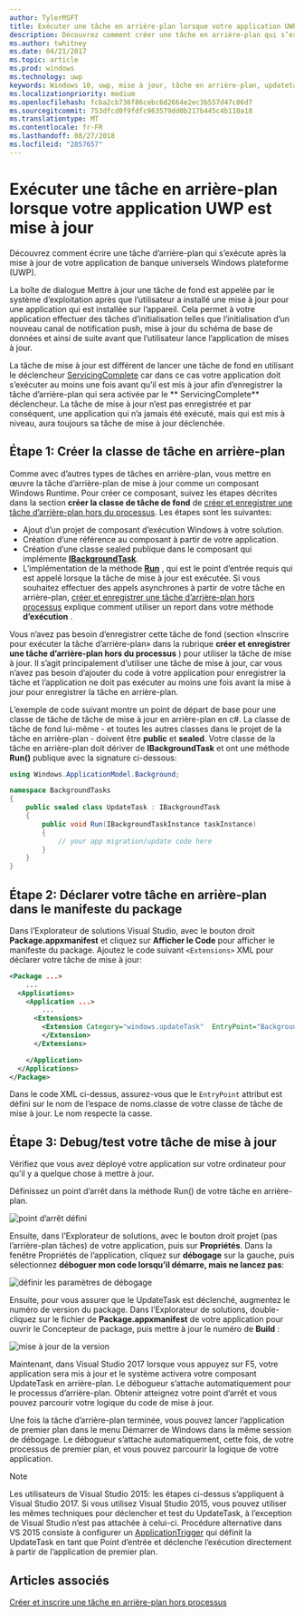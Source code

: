```yaml
---
author: TylerMSFT
title: Exécuter une tâche en arrière-plan lorsque votre application UWP est mise à jour
description: Découvrez comment créer une tâche en arrière-plan qui s’exécute lorsque votre application du Windows Store de la plateforme Windows universelle (UWP) est mise à jour.
ms.author: twhitney
ms.date: 04/21/2017
ms.topic: article
ms.prod: windows
ms.technology: uwp
keywords: Windows 10, uwp, mise à jour, tâche en arrière-plan, updatetask, tâche en arrière-plan
ms.localizationpriority: medium
ms.openlocfilehash: fcba2cb736f86cebc6d2664e2ec3b557d47c86d7
ms.sourcegitcommit: 753dfcd0f9fdfc963579dd0b217b445c4b110a18
ms.translationtype: MT
ms.contentlocale: fr-FR
ms.lasthandoff: 08/27/2018
ms.locfileid: "2857657"
---
```

# <a name="run-a-background-task-when-your-uwp-app-is-updated"></a>Exécuter une tâche en arrière-plan lorsque votre application UWP est mise à jour

Découvrez comment écrire une tâche d’arrière-plan qui s’exécute après la mise à jour de votre application de banque universels Windows plateforme (UWP).

La boîte de dialogue Mettre à jour une tâche de fond est appelée par le système d’exploitation après que l’utilisateur a installé une mise à jour pour une application qui est installée sur l’appareil. Cela permet à votre application effectuer des tâches d’initialisation telles que l’initialisation d’un nouveau canal de notification push, mise à jour du schéma de base de données et ainsi de suite avant que l’utilisateur lance l’application de mises à jour.

La tâche de mise à jour est différent de lancer une tâche de fond en utilisant le déclencheur [ServicingComplete](https://docs.microsoft.com/uwp/api/Windows.ApplicationModel.Background.SystemTriggerType) car dans ce cas votre application doit s’exécuter au moins une fois avant qu’il est mis à jour afin d’enregistrer la tâche d’arrière-plan qui sera activée par le ** ServicingComplete** déclencheur.  La tâche de mise à jour n’est pas enregistrée et par conséquent, une application qui n’a jamais été exécuté, mais qui est mis à niveau, aura toujours sa tâche de mise à jour déclenchée.

## <a name="step-1-create-the-background-task-class"></a>Étape 1: Créer la classe de tâche en arrière-plan

Comme avec d’autres types de tâches en arrière-plan, vous mettre en œuvre la tâche d’arrière-plan de mise à jour comme un composant Windows Runtime. Pour créer ce composant, suivez les étapes décrites dans la section **créer la classe de tâche de fond** de [créer et enregistrer une tâche d’arrière-plan hors du processus](https://docs.microsoft.com/windows/uwp/launch-resume/create-and-register-a-background-task). Les étapes sont les suivantes:

- Ajout d’un projet de composant d’exécution Windows à votre solution.
- Création d’une référence au composant à partir de votre application.
- Création d’une classe sealed publique dans le composant qui implémente [**IBackgroundTask**](https://msdn.microsoft.com/library/windows/apps/br224794).
- L’implémentation de la méthode [**Run**](https://msdn.microsoft.com/library/windows/apps/br224811) , qui est le point d’entrée requis qui est appelé lorsque la tâche de mise à jour est exécutée. Si vous souhaitez effectuer des appels asynchrones à partir de votre tâche en arrière-plan, [créer et enregistrer une tâche d’arrière-plan hors processus](https://docs.microsoft.com/windows/uwp/launch-resume/create-and-register-a-background-task) explique comment utiliser un report dans votre méthode **d’exécution** .

Vous n’avez pas besoin d’enregistrer cette tâche de fond (section «Inscrire pour exécuter la tâche d’arrière-plan» dans la rubrique **créer et enregistrer une tâche d’arrière-plan hors du processus** ) pour utiliser la tâche de mise à jour. Il s’agit principalement d’utiliser une tâche de mise à jour, car vous n’avez pas besoin d’ajouter du code à votre application pour enregistrer la tâche et l’application ne doit pas exécuter au moins une fois avant la mise à jour pour enregistrer la tâche en arrière-plan.

L’exemple de code suivant montre un point de départ de base pour une classe de tâche de tâche de mise à jour en arrière-plan en c#. La classe de tâche de fond lui-même - et toutes les autres classes dans le projet de la tâche en arrière-plan - doivent être **public** et **sealed**. Votre classe de la tâche en arrière-plan doit dériver de **IBackgroundTask** et ont une méthode **Run()** publique avec la signature ci-dessous:

```cs
using Windows.ApplicationModel.Background;

namespace BackgroundTasks
{
    public sealed class UpdateTask : IBackgroundTask
    {
        public void Run(IBackgroundTaskInstance taskInstance)
        {
            // your app migration/update code here
        }
    }
}
```

## <a name="step-2-declare-your-background-task-in-the-package-manifest"></a>Étape 2: Déclarer votre tâche en arrière-plan dans le manifeste du package

Dans l’Explorateur de solutions Visual Studio, avec le bouton droit **Package.appxmanifest** et cliquez sur **Afficher le Code** pour afficher le manifeste du package. Ajoutez le code suivant `<Extensions>` XML pour déclarer votre tâche de mise à jour:

```XML
<Package ...>
    ...
  <Applications>  
    <Application ...>  
        ...
      <Extensions>  
        <Extension Category="windows.updateTask"  EntryPoint="BackgroundTasks.UpdateTask">  
        </Extension>  
      </Extensions>

    </Application>  
  </Applications>  
</Package>
```

Dans le code XML ci-dessus, assurez-vous que le `EntryPoint` attribut est défini sur le nom de l’espace de noms.classe de votre classe de tâche de mise à jour. Le nom respecte la casse.

## <a name="step-3-debugtest-your-update-task"></a>Étape 3: Debug/test votre tâche de mise à jour

Vérifiez que vous avez déployé votre application sur votre ordinateur pour qu’il y a quelque chose à mettre à jour.

Définissez un point d’arrêt dans la méthode Run() de votre tâche en arrière-plan.

![point d’arrêt défini](images/run-func-breakpoint.png)

Ensuite, dans l’Explorateur de solutions, avec le bouton droit projet (pas l’arrière-plan tâches) de votre application, puis sur **Propriétés**. Dans la fenêtre Propriétés de l’application, cliquez sur **débogage** sur la gauche, puis sélectionnez **déboguer mon code lorsqu’il démarre, mais ne lancez pas**:

![définir les paramètres de débogage](images/do-not-launch-but-debug.png)

Ensuite, pour vous assurer que le UpdateTask est déclenché, augmentez le numéro de version du package. Dans l’Explorateur de solutions, double-cliquez sur le fichier de **Package.appxmanifest** de votre application pour ouvrir le Concepteur de package, puis mettre à jour le numéro de **Build** :

![mise à jour de la version](images/bump-version.png)

Maintenant, dans Visual Studio 2017 lorsque vous appuyez sur F5, votre application sera mis à jour et le système activera votre composant UpdateTask en arrière-plan. Le débogueur s’attache automatiquement pour le processus d’arrière-plan. Obtenir atteignez votre point d’arrêt et vous pouvez parcourir votre logique du code de mise à jour.

Une fois la tâche d’arrière-plan terminée, vous pouvez lancer l’application de premier plan dans le menu Démarrer de Windows dans la même session de débogage. Le débogueur s’attache automatiquement, cette fois, de votre processus de premier plan, et vous pouvez parcourir la logique de votre application.

> [!NOTE]
> Les utilisateurs de Visual Studio 2015: les étapes ci-dessus s’appliquent à Visual Studio 2017. Si vous utilisez Visual Studio 2015, vous pouvez utiliser les mêmes techniques pour déclencher et test du UpdateTask, à l’exception de Visual Studio n’est pas attachée à celui-ci. Procédure alternative dans VS 2015 consiste à configurer un [ApplicationTrigger](https://docs.microsoft.com/windows/uwp/launch-resume/trigger-background-task-from-app) qui définit la UpdateTask en tant que Point d’entrée et déclenche l’exécution directement à partir de l’application de premier plan.

## <a name="see-also"></a>Articles associés

[Créer et inscrire une tâche en arrière-plan hors processus](https://docs.microsoft.com/windows/uwp/launch-resume/create-and-register-a-background-task)
